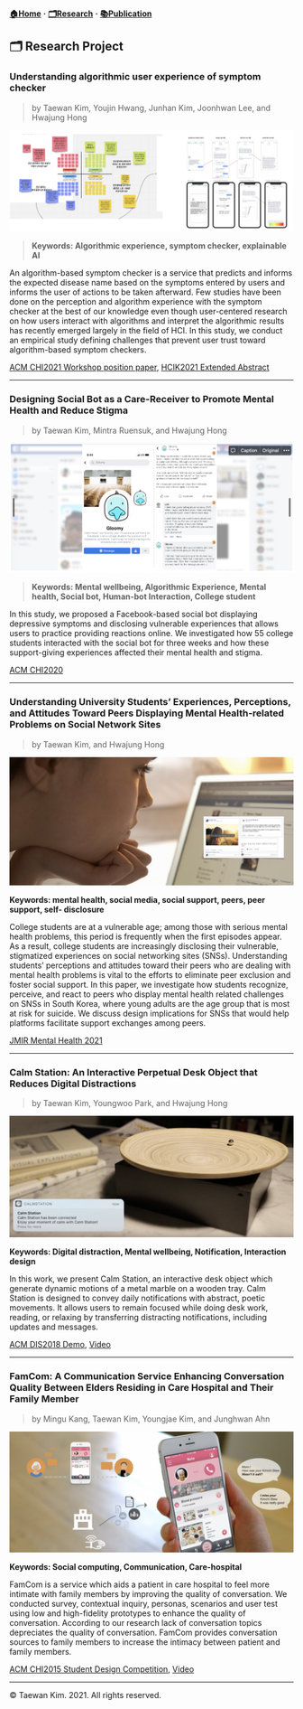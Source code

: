 **[🏠Home](./README.md)** **·** **[🗂Research](./Research.md)** **·** **[📚Publication](./Publication.md)**

## 🗂 Research Project

### Understanding algorithmic user experience of symptom checker
> by Taewan Kim, Youjin Hwang, Junhan Kim, Joonhwan Lee, and Hwajung Hong

![symptom](./img/symptom.png)

> **Keywords: Algorithmic experience, symptom checker, explainable AI**

An algorithm-based symptom checker is a service that predicts and informs the expected disease name based on the symptoms entered by users and informs the user of actions to be taken afterward. Few studies have been done on the perception and algorithm experience
with the symptom checker at the best of our knowledge even though user-centered research on how users interact with algorithms and interpret the algorithmic results has recently emerged largely in the field of HCI. In this study, we conduct an empirical study defining challenges that prevent user trust toward algorithm-based symptom checkers. 

[ACM CHI2021 Workshop position paper](https://drive.google.com/file/d/1Y2KLQmBRPKBEos1QYcaneLPwmISeb5-N/view?usp=sharing), [HCIK2021 Extended Abstract](https://drive.google.com/file/d/1gG2XxffOtBx6ohDSFps8g2CNjHoY655q/view?usp=sharing)

---

### Designing Social Bot as a Care-Receiver to Promote Mental Health and Reduce Stigma
> by Taewan Kim, Mintra Ruensuk, and Hwajung Hong

![glommy](./img/gloomy.png)

> **Keywords: Mental wellbeing, Algorithmic Experience, Mental health, Social bot, Human-bot Interaction, College student**

In this study, we proposed a Facebook-based social bot displaying depressive symptoms and disclosing vulnerable experiences that allows users to practice providing reactions online. We investigated how 55 college students interacted with the social bot for three weeks and how these support-giving experiences affected their mental health and stigma.

[ACM CHI2020](https://dl.acm.org/doi/abs/10.1145/3313831.3376743)

---

### Understanding University Students’ Experiences, Perceptions, and Attitudes Toward Peers Displaying Mental Health-related Problems on Social Network Sites

> by Taewan Kim, and Hwajung Hong

![sns](./img/sns_1.jpg)

**Keywords: mental health, social media, social support, peers, peer support, self- disclosure**

College students are at a vulnerable age; among those with serious mental health problems, this period is frequently when the first episodes appear. As a result, college students are increasingly disclosing their vulnerable, stigmatized experiences on social networking sites (SNSs). Understanding students’ perceptions and attitudes toward their peers who are dealing with mental health problems is vital to the efforts to eliminate peer exclusion and foster social support. In this paper, we investigate how students recognize, perceive, and react to peers who display mental health related challenges on SNSs in South Korea, where young adults are the age group that is most at risk for suicide. We discuss design implications for SNSs that would help platforms facilitate support exchanges among peers.

[JMIR Mental Health 2021](https://mental.jmir.org/2021/10/e23465)

---

### Calm Station: An Interactive Perpetual Desk Object that Reduces Digital Distractions

> by Taewan Kim, Youngwoo Park, and Hwajung Hong

![calm](./img/calmstation.png)

**Keywords: Digital distraction, Mental wellbeing, Notification, Interaction design**

In this work, we present Calm Station, an interactive desk object which generate dynamic motions of a metal marble on a wooden tray. Calm Station is designed to convey daily notifications with abstract, poetic movements. It allows users to remain focused while doing desk work, reading, or relaxing by transferring distracting notifications, including updates and messages.

[ACM DIS2018 Demo](https://doi.org/10.1145/3064857.3079183), [Video](https://youtu.be/gCBQhNUlmzo)

---

### FamCom: A Communication Service Enhancing Conversation Quality Between Elders Residing in Care Hospital and Their Family Member

> by Mingu Kang, Taewan Kim, Youngjae Kim, and Junghwan Ahn

![famcom](./img/famcom.png)

**Keywords: Social computing, Communication, Care-hospital**

FamCom is a service which aids a patient in care hospital to feel more intimate with family members by improving the quality of conversation. We conducted survey, contextual inquiry, personas, scenarios and user test using low and high-fidelity prototypes to enhance the quality of conversation. According to our research lack of conversation topics depreciates the quality of conversation. FamCom provides conversation sources to family members to increase the intimacy between patient and family members.

[ACM CHI2015 Student Design Competition](https://dl.acm.org/doi/10.1145/2702613.2726952), [Video](https://youtu.be/hnQ5MZfrw60)

---
© Taewan Kim. 2021. All rights reserved. 

